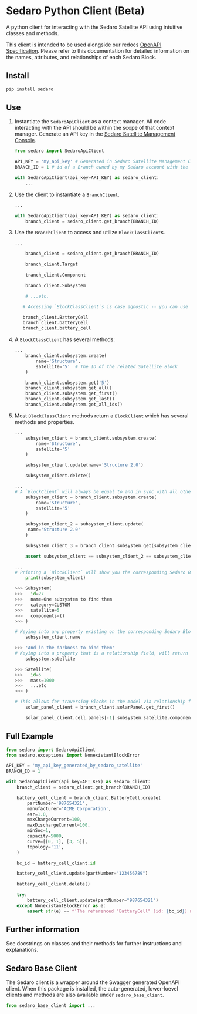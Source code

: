 # Sedaro Python Client (Beta)

A python client for interacting with the Sedaro Satellite API using intuitive classes and methods.

This client is intended to be used alongside our redocs [OpenAPI Specification](https://sedaro.github.io/openapi/). Please refer to this documentation for detailed information on the names, attributes, and relationships of each Sedaro Block.

## Install

```bash
pip install sedaro
```

## Use

1. Instantiate the `SedaroApiClient` as a context manager. All code interacting with the API should be within the scope of that context manager. Generate an API key in the [Sedaro Satellite Management Console](https://staging.satellite.sedaro.com/#/account).

   ```py
   from sedaro import SedaroApiClient

   API_KEY = 'my_api_key' # Generated in Sedaro Satellite Management Console
   BRANCH_ID = 1 # id of a Branch owned by my Sedaro account with the given api key

   with SedaroApiClient(api_key=API_KEY) as sedaro_client:
       ...
   ```

2. Use the client to instantiate a `BranchClient`.

   ```py
   ...

   with SedaroApiClient(api_key=API_KEY) as sedaro_client:
       branch_client = sedaro_client.get_branch(BRANCH_ID)
   ```

3. Use the `BranchClient` to access and utilize `BlockClassClient`s.

   ```py
   ...

       branch_client = sedaro_client.get_branch(BRANCH_ID)

       branch_client.Target

       tranch_client.Component

       branch_client.Subsystem

       # ...etc.

   ```

   ```py
      # Accessing `BlockClassClient`s is case agnostic -- you can use any form of the Sedaro Block name that can be parsed into a snake case version.

      branch_client.BatteryCell
      branch_client.batteryCell
      branch_client.battery_cell

   ```

4. A `BlockClassClient` has several methods:

   ```py
   ...
       branch_client.subsystem.create(
           name='Structure',
           satellite='5'  # The ID of the related Satellite Block
       )

       branch_client.subsystem.get('5')
       branch_client.subsystem.get_all()
       branch_client.subsystem.get_first()
       branch_client.subsystem.get_last()
       branch_client.subsystem.get_all_ids()
   ```

5. Most `BlockClassClient` methods return a `BlockClient` which has several methods and properties.

   ```py
   ...
       subsystem_client = branch_client.subsystem.create(
           name='Structure',
           satellite='5'
       )

       subsystem_client.update(name='Structure 2.0')

       subsystem_client.delete()
   ```

   ```py
   ...
   # A `BlockClient` will always be equal to and in sync with all other `BlockClient`s referencing the same Sedaro Block:
       subsystem_client = branch_client.subsystem.create(
           name='Structure',
           satellite='5'
       )

       subsystem_client_2 = subsystem_client.update(
        name='Structure 2.0'
       )

       subsystem_client_3 = branch_client.subsystem.get(subsystem_client.id)

       assert subsystem_client == subsystem_client_2 == subsystem_client_3
   ```

   ```py
   ...
   # Printing a `BlockClient` will show you the corresponding Sedaro Block's data:
       print(subsystem_client)

   >>> Subsystem(
   >>>   id=27
   >>>   name=One subsystem to find them
   >>>   category=CUSTOM
   >>>   satellite=5
   >>>   components=()
   >>> )
   ```

   ```py
   # Keying into any property existing on the corresponding Sedaro Block will return that properties value.
       subsystem_client.name

   >>> 'And in the darkness to bind them'
   # Keying into a property that is a relationship field, will return a `BlockClient` corresponding to the related `Block` (or `list` of `BlockClient`s if it's a many-side relationship field).
       subsystem.satellite

   >>> Satellite(
   >>>   id=5
   >>>   mass=1000
   >>>   ...etc
   >>> )
   ```

   ```py
   # This allows for traversing Blocks in the model via relationship fields:
       solar_panel_client = branch_client.solarPanel.get_first()

       solar_panel_client.cell.panels[-1].subsystem.satellite.components[0].delete()
   ```

## Full Example

```py
from sedaro import SedaroApiClient
from sedaro.exceptions import NonexistantBlockError

API_KEY = 'my_api_key_generated_by_sedaro_satellite'
BRANCH_ID = 1

with SedaroApiClient(api_key=API_KEY) as sedaro_client:
    branch_client = sedaro_client.get_branch(BRANCH_ID)

    battery_cell_client = branch_client.BatteryCell.create(
        partNumber='987654321',
        manufacturer='ACME Corporation',
        esr=1.0,
        maxChargeCurrent=100,
        maxDischargeCurrent=100,
        minSoc=1,
        capacity=5000,
        curve=[[0, 1], [3, 5]],
        topology='11',
    )

    bc_id = battery_cell_client.id

    battery_cell_client.update(partNumber="123456789")

    battery_cell_client.delete()

    try:
        battery_cell_client.update(partNumber="987654321")
    except NonexistantBlockError as e:
        assert str(e) == f'The referenced "BatteryCell" (id: {bc_id}) no longer exists.'
```

## Further information

See docstrings on classes and their methods for further instructions and explanations.

## Sedaro Base Client

The Sedaro client is a wrapper around the Swagger generated OpenAPI client. When this package is installed, the auto-generated, lower-loevel clients and methods are also available under `sedaro_base_client`.

```py
from sedaro_base_client import ...
```
